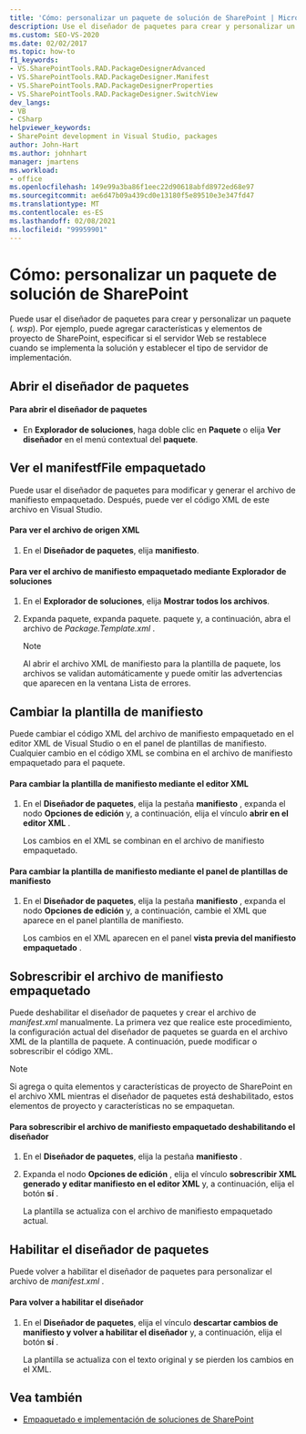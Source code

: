 ```yaml
---
title: 'Cómo: personalizar un paquete de solución de SharePoint | Microsoft Docs'
description: Use el diseñador de paquetes para crear y personalizar un paquete de solución de SharePoint (. wsp). Permite ver o sobrescribir el archivo de manifiesto empaquetado. Cambie la plantilla de manifiesto.
ms.custom: SEO-VS-2020
ms.date: 02/02/2017
ms.topic: how-to
f1_keywords:
- VS.SharePointTools.RAD.PackageDesignerAdvanced
- VS.SharePointTools.RAD.PackageDesigner.Manifest
- VS.SharePointTools.RAD.PackageDesignerProperties
- VS.SharePointTools.RAD.PackageDesigner.SwitchView
dev_langs:
- VB
- CSharp
helpviewer_keywords:
- SharePoint development in Visual Studio, packages
author: John-Hart
ms.author: johnhart
manager: jmartens
ms.workload:
- office
ms.openlocfilehash: 149e99a3ba86f1eec22d90618abfd8972ed68e97
ms.sourcegitcommit: ae6d47b09a439cd0e13180f5e89510e3e347fd47
ms.translationtype: MT
ms.contentlocale: es-ES
ms.lasthandoff: 02/08/2021
ms.locfileid: "99959901"
---
```

# <a name="how-to-customize-a-sharepoint-solution-package"></a>Cómo: personalizar un paquete de solución de SharePoint
  Puede usar el diseñador de paquetes para crear y personalizar un paquete (*. wsp*). Por ejemplo, puede agregar características y elementos de proyecto de SharePoint, especificar si el servidor Web se restablece cuando se implementa la solución y establecer el tipo de servidor de implementación.

## <a name="open-the-package-designer"></a>Abrir el diseñador de paquetes

#### <a name="to-open-the-package-designer"></a>Para abrir el diseñador de paquetes

- En **Explorador de soluciones**, haga doble clic en **Paquete** o elija **Ver diseñador** en el menú contextual del **paquete**.

## <a name="view-the-packaged-manifestffile"></a>Ver el manifestfFile empaquetado
 Puede usar el diseñador de paquetes para modificar y generar el archivo de manifiesto empaquetado. Después, puede ver el código XML de este archivo en Visual Studio.

#### <a name="to-view-the-xml-source-file"></a>Para ver el archivo de origen XML

1. En el **Diseñador de paquetes**, elija **manifiesto**.

#### <a name="to-view-the-packaged-manifest-file-by-using-solution-explorer"></a>Para ver el archivo de manifiesto empaquetado mediante Explorador de soluciones

1. En el **Explorador de soluciones**, elija **Mostrar todos los archivos**.

2. Expanda paquete, expanda paquete. paquete y, a continuación, abra el archivo de *Package.Template.xml* .

    > [!NOTE]
    > Al abrir el archivo XML de manifiesto para la plantilla de paquete, los archivos se validan automáticamente y puede omitir las advertencias que aparecen en la ventana Lista de errores.

## <a name="change-the-manifest-template"></a>Cambiar la plantilla de manifiesto
 Puede cambiar el código XML del archivo de manifiesto empaquetado en el editor XML de Visual Studio o en el panel de plantillas de manifiesto. Cualquier cambio en el código XML se combina en el archivo de manifiesto empaquetado para el paquete.

#### <a name="to-change-the-manifest-template-by-using-the-xml-editor"></a>Para cambiar la plantilla de manifiesto mediante el editor XML

1. En el **Diseñador de paquetes**, elija la pestaña **manifiesto** , expanda el nodo **Opciones de edición** y, a continuación, elija el vínculo **abrir en el editor XML** .

     Los cambios en el XML se combinan en el archivo de manifiesto empaquetado.

#### <a name="to-change-the-manifest-template-by-using-the-manifest-template-pane"></a>Para cambiar la plantilla de manifiesto mediante el panel de plantillas de manifiesto

1. En el **Diseñador de paquetes**, elija la pestaña **manifiesto** , expanda el nodo **Opciones de edición** y, a continuación, cambie el XML que aparece en el panel plantilla de manifiesto.

     Los cambios en el XML aparecen en el panel **vista previa del manifiesto empaquetado** .

## <a name="overwrite-the-packaged-manifest-file"></a>Sobrescribir el archivo de manifiesto empaquetado
 Puede deshabilitar el diseñador de paquetes y crear el archivo de *manifest.xml* manualmente. La primera vez que realice este procedimiento, la configuración actual del diseñador de paquetes se guarda en el archivo XML de la plantilla de paquete. A continuación, puede modificar o sobrescribir el código XML.

> [!NOTE]
> Si agrega o quita elementos y características de proyecto de SharePoint en el archivo XML mientras el diseñador de paquetes está deshabilitado, estos elementos de proyecto y características no se empaquetan.

#### <a name="to-overwrite-packaged-manifest-file-by-disabling-the-designer"></a>Para sobrescribir el archivo de manifiesto empaquetado deshabilitando el diseñador

1. En el **Diseñador de paquetes**, elija la pestaña **manifiesto** .

2. Expanda el nodo **Opciones de edición** , elija el vínculo **sobrescribir XML generado y editar manifiesto en el editor XML** y, a continuación, elija el botón **sí** .

     La plantilla se actualiza con el archivo de manifiesto empaquetado actual.

## <a name="enable-the-package-designer"></a>Habilitar el diseñador de paquetes
 Puede volver a habilitar el diseñador de paquetes para personalizar el archivo de *manifest.xml* .

#### <a name="to-re-enable-the-designer"></a>Para volver a habilitar el diseñador

1. En el **Diseñador de paquetes**, elija el vínculo **descartar cambios de manifiesto y volver a habilitar el diseñador** y, a continuación, elija el botón **sí** .

     La plantilla se actualiza con el texto original y se pierden los cambios en el XML.

## <a name="see-also"></a>Vea también
- [Empaquetado e implementación de soluciones de SharePoint](../sharepoint/packaging-and-deploying-sharepoint-solutions.md)
